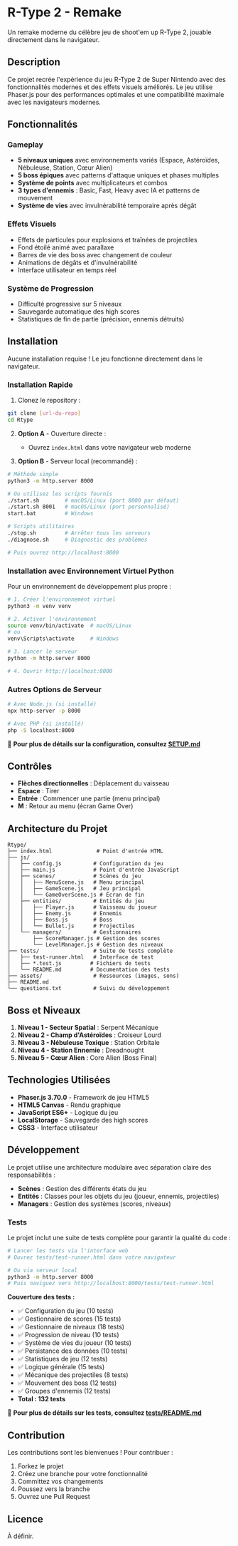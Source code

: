 # R-Type 2 - Remake

Un remake moderne du célèbre jeu de shoot'em up R-Type 2, jouable directement dans le navigateur.

## Description

Ce projet recrée l'expérience du jeu R-Type 2 de Super Nintendo avec des fonctionnalités modernes et des effets visuels améliorés. Le jeu utilise Phaser.js pour des performances optimales et une compatibilité maximale avec les navigateurs modernes.

## Fonctionnalités

### Gameplay
- **5 niveaux uniques** avec environnements variés (Espace, Astéroïdes, Nébuleuse, Station, Cœur Alien)
- **5 boss épiques** avec patterns d'attaque uniques et phases multiples
- **Système de points** avec multiplicateurs et combos
- **3 types d'ennemis** : Basic, Fast, Heavy avec IA et patterns de mouvement
- **Système de vies** avec invulnérabilité temporaire après dégât

### Effets Visuels
- Effets de particules pour explosions et traînées de projectiles
- Fond étoilé animé avec parallaxe
- Barres de vie des boss avec changement de couleur
- Animations de dégâts et d'invulnérabilité
- Interface utilisateur en temps réel

### Système de Progression
- Difficulté progressive sur 5 niveaux
- Sauvegarde automatique des high scores
- Statistiques de fin de partie (précision, ennemis détruits)

## Installation

Aucune installation requise ! Le jeu fonctionne directement dans le navigateur.

### Installation Rapide

1. Clonez le repository :
```bash
git clone [url-du-repo]
cd Rtype
```

2. **Option A** - Ouverture directe :
   - Ouvrez `index.html` dans votre navigateur web moderne

3. **Option B** - Serveur local (recommandé) :
```bash
# Méthode simple
python3 -m http.server 8000

# Ou utilisez les scripts fournis
./start.sh        # macOS/Linux (port 8000 par défaut)
./start.sh 8001   # macOS/Linux (port personnalisé)
start.bat         # Windows

# Scripts utilitaires
./stop.sh         # Arrêter tous les serveurs
./diagnose.sh     # Diagnostic des problèmes

# Puis ouvrez http://localhost:8000
```

### Installation avec Environnement Virtuel Python

Pour un environnement de développement plus propre :

```bash
# 1. Créer l'environnement virtuel
python3 -m venv venv

# 2. Activer l'environnement
source venv/bin/activate  # macOS/Linux
# ou
venv\Scripts\activate     # Windows

# 3. Lancer le serveur
python -m http.server 8000

# 4. Ouvrir http://localhost:8000
```

### Autres Options de Serveur

```bash
# Avec Node.js (si installé)
npx http-server -p 8000

# Avec PHP (si installé)
php -S localhost:8000
```

📖 **Pour plus de détails sur la configuration, consultez [SETUP.md](SETUP.md)**

## Contrôles

- **Flèches directionnelles** : Déplacement du vaisseau
- **Espace** : Tirer
- **Entrée** : Commencer une partie (menu principal)
- **M** : Retour au menu (écran Game Over)

## Architecture du Projet

```
Rtype/
├── index.html              # Point d'entrée HTML
├── js/
│   ├── config.js          # Configuration du jeu
│   ├── main.js            # Point d'entrée JavaScript
│   ├── scenes/            # Scènes du jeu
│   │   ├── MenuScene.js   # Menu principal
│   │   ├── GameScene.js   # Jeu principal
│   │   └── GameOverScene.js # Écran de fin
│   ├── entities/          # Entités du jeu
│   │   ├── Player.js      # Vaisseau du joueur
│   │   ├── Enemy.js       # Ennemis
│   │   ├── Boss.js        # Boss
│   │   └── Bullet.js      # Projectiles
│   └── managers/          # Gestionnaires
│       ├── ScoreManager.js # Gestion des scores
│       └── LevelManager.js # Gestion des niveaux
├── tests/                 # Suite de tests complète
│   ├── test-runner.html   # Interface de test
│   ├── *.test.js         # Fichiers de tests
│   └── README.md         # Documentation des tests
├── assets/                # Ressources (images, sons)
├── README.md
└── questions.txt          # Suivi du développement
```

## Boss et Niveaux

1. **Niveau 1 - Secteur Spatial** : Serpent Mécanique
2. **Niveau 2 - Champ d'Astéroïdes** : Croiseur Lourd  
3. **Niveau 3 - Nébuleuse Toxique** : Station Orbitale
4. **Niveau 4 - Station Ennemie** : Dreadnought
5. **Niveau 5 - Cœur Alien** : Core Alien (Boss Final)

## Technologies Utilisées

- **Phaser.js 3.70.0** - Framework de jeu HTML5
- **HTML5 Canvas** - Rendu graphique
- **JavaScript ES6+** - Logique du jeu
- **LocalStorage** - Sauvegarde des high scores
- **CSS3** - Interface utilisateur

## Développement

Le projet utilise une architecture modulaire avec séparation claire des responsabilités :

- **Scènes** : Gestion des différents états du jeu
- **Entités** : Classes pour les objets du jeu (joueur, ennemis, projectiles)
- **Managers** : Gestion des systèmes (scores, niveaux)

### Tests

Le projet inclut une suite de tests complète pour garantir la qualité du code :

```bash
# Lancer les tests via l'interface web
# Ouvrez tests/test-runner.html dans votre navigateur

# Ou via serveur local
python3 -m http.server 8000
# Puis naviguez vers http://localhost:8000/tests/test-runner.html
```

**Couverture des tests :**
- ✅ Configuration du jeu (10 tests)
- ✅ Gestionnaire de scores (15 tests)  
- ✅ Gestionnaire de niveaux (18 tests)
- ✅ Progression de niveau (10 tests)
- ✅ Système de vies du joueur (10 tests)
- ✅ Persistance des données (10 tests)
- ✅ Statistiques de jeu (12 tests)
- ✅ Logique générale (15 tests)
- ✅ Mécanique des projectiles (8 tests)
- ✅ Mouvement des boss (12 tests)
- ✅ Groupes d'ennemis (12 tests)
- **Total : 132 tests**

📖 **Pour plus de détails sur les tests, consultez [tests/README.md](tests/README.md)**

## Contribution

Les contributions sont les bienvenues ! Pour contribuer :

1. Forkez le projet
2. Créez une branche pour votre fonctionnalité
3. Committez vos changements
4. Poussez vers la branche
5. Ouvrez une Pull Request

## Licence

À définir.
